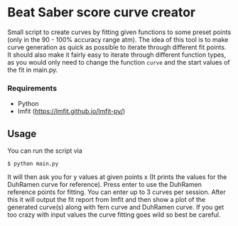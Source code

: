 # Beat Saber score curve creator

Small script to create curves by fitting given functions to some preset points (only in the 90 - 100% accuracy range atm). The idea of this tool is to make curve generation as quick as possible to iterate through different fit points. It should also make it fairly easy to iterate through different function types, as you would only need to change the function `curve` and the start values of the fit in main.py.

### Requirements
 - Python
 - lmfit (https://lmfit.github.io/lmfit-py/)

## Usage

You can run the script via
```
$ python main.py
```
It will then ask you for y values at given points x (It prints the values for the DuhRamen curve for reference). Press enter to use the DuhRamen reference points for fitting. You can enter up to 3 curves per session. After this it will output the fit report from lmfit and then show a plot of the generated curve(s) along with fern curve and DuhRamen curve.
If you get too crazy with input values the curve fitting goes wild so best be careful.
